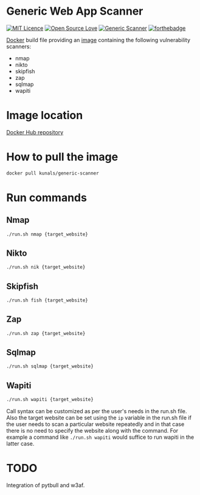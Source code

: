 # Generic Web App Scanner

[![MIT Licence](https://badges.frapsoft.com/os/mit/mit-175x39.png?v=103)](https://opensource.org/licenses/mit-license.php)
[![Open Source Love](https://badges.frapsoft.com/os/v2/open-source-175x29.png?v=103)](https://github.com/ellerbrock/open-source-badge/)
[![Generic Scanner](https://img.shields.io/badge/generic--scanner-Docker-red.svg?maxAge=123456789?link=https://github.com/kunal394/generic-scanner/?style=plastic)]()
[![forthebadge](http://forthebadge.com/images/badges/uses-badges.svg)](http://forthebadge.com)

[Docker](http://docs.docker.com) build file providing an [image](http://docs.docker.com/introduction/understanding-docker/#how-does-a-docker-image-work) containing the following vulnerability scanners:
 - nmap
 - nikto
 - skipfish
 - zap
 - sqlmap
 - wapiti


# Image location

[Docker Hub repository](https://hub.docker.com/r/kunals/generic-scanner/)

# How to pull the image

```bash 
docker pull kunals/generic-scanner
```

# Run commands

## Nmap
```bash
./run.sh nmap {target_website}
```

## Nikto
```bash
./run.sh nik {target_website}
```

## Skipfish
```bash
./run.sh fish {target_website}
```

## Zap
```bash
./run.sh zap {target_website}
```

## Sqlmap
```bash
./run.sh sqlmap {target_website}
```

## Wapiti
```bash
./run.sh wapiti {target_website}
```

Call syntax can be customized as per the user's needs in the run.sh file. Also the target website can be set using the <code>ip</code> variable in the run.sh file if the user needs to scan a particular website repeatedly and in that case there is no need to specify the website along with the command. For example a command like ```./run.sh wapiti``` would suffice to run wapiti in the latter case.

# TODO

Integration of pytbull and w3af.
